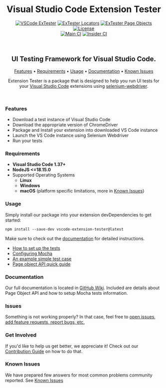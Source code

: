 <h1 align="center">
  <br>
  Visual Studio Code Extension Tester
</h1>

<p align="center">
  <a href="https://www.npmjs.com/package/vscode-extension-tester"><img src="https://img.shields.io/npm/v/vscode-extension-tester?label=extester&color=orange&style=for-the-badge" alt="VSCode ExTester"/></a>
  <a href="https://www.npmjs.com/package/vscode-extension-tester-locators"><img src="https://img.shields.io/npm/v/vscode-extension-tester-locators?color=orange&label=locators&style=for-the-badge" alt="ExTester Locators"/></a>
  <a href="https://www.npmjs.com/package/monaco-page-objects"><img src="https://img.shields.io/npm/v/monaco-page-objects?color=orange&label=page%20objects&style=for-the-badge" alt="ExTester Page Objects"/></a>
  <a href="https://github.com/redhat-developer/vscode-extension-tester/blob/main/LICENSE"><img src="https://img.shields.io/badge/license-Apache%202-blue.svg?style=for-the-badge&logo=appveyor" alt="License"/></a>
  </br>
  <a href="https://github.com/redhat-developer/vscode-extension-tester/actions/workflows/main.yml"><img src="https://img.shields.io/github/actions/workflow/status/redhat-developer/vscode-extension-tester/main.yml?label=Main%20CI&style=for-the-badge" alt="Main CI"></a>
  <a href="https://github.com/redhat-developer/vscode-extension-tester/actions/workflows/insiders.yml"><img src="https://img.shields.io/github/actions/workflow/status/redhat-developer/vscode-extension-tester/insiders.yml?branch=main&label=Insider%20CI&style=for-the-badge" alt="Insider CI"></a>
</p><br/>

<h2 align="center">UI Testing Framework for Visual Studio Code.</h2>

<p align="center">
  <a href="#features">Features</a> •
  <a href="#requirements">Requirements</a> •
  <a href="#usage">Usage</a> •
  <a href="https://github.com/redhat-developer/vscode-extension-tester/wiki/">Documentation</a> •
  <a href="#known-issues">Known Issues</a>
</p>

<p align="center">
Extension Tester is a package that is designed to help you run UI tests for your <a href="https://code.visualstudio.com/">Visual Studio Code</a> extensions using <a href="https://www.npmjs.com/package/selenium-webdriver">selenium-webdriver</a>.
</p><br/>

### Features

- Download a test instance of Visual Studio Code
- Download the appropriate version of ChromeDriver
- Package and Install your extension into downloaded VS Code instance
- Launch the VS Code instance using Selenium Webdriver
- Run your tests

### Requirements

- **Visual Studio Code 1.37+**
- **NodeJS <=18.15.0**
- Supported Operating Systems
  - **Linux**
  - **Windows**
  - **macOS** (platform specific limitations, more in [Known Issues](KNOWN_ISSUES.md#macos-known-limitations-of-native-objects))

### Usage

Simply install our package into your extension devDependencies to get started:

```npm
npm install --save-dev vscode-extension-tester@latest
```

Make sure to check out the [documentation](#documentation) for detailed instructions.

- [How to set up the tests](../../wiki/Test-Setup)
- [Configuring Mocha](../../wiki/Mocha-Configuration)
- [An example simple test case](../../wiki/Writing-Simple-Tests)
- [Page object API quick guide](../../wiki/Page-Object-APIs)

### Documentation

Our full documentation is located in [GitHub Wiki](https://github.com/redhat-developer/vscode-extension-tester/wiki). Included are details about Page Object API and how to setup Mocha tests information.

### Issues

Something is not working properly? In that case, feel free to [open issues, add feature requests, report bugs, etc.](https://github.com/redhat-developer/vscode-extension-tester/issues)

### Get Involved

If you'd like to help us get better, we appreciate it! Check out our [Contribution Guide](CONTRIBUTING.md) on how to do that.

### Known Issues

We have prepared few answers for most common problems community reported. See [Known Issues](KNOWN_ISSUES.md)
